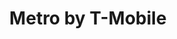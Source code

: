 ---
title: "Metro by T-Mobile"
url: /tonawanda/metro-by-t-mobile-sheridan-drive/
shop: mobile phone
---